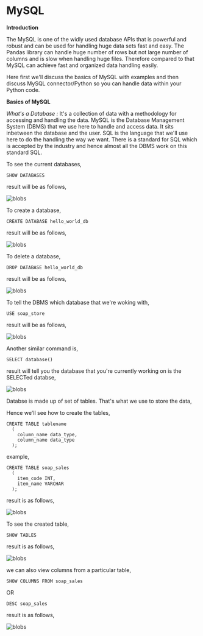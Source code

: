 # MySQL

**Introduction**

The MySQL is one of the widly used database APIs that is powerful and robust and can be used for handling huge data sets fast and easy. The Pandas library can handle huge number of rows but not large number of columns and is slow when handling huge files. Therefore compared to that MySQL can achieve fast and organized data handling easily. 

Here first we'll discuss the basics of MySQL with examples and then discuss MySQL connector/Python so you can handle data within your Python code. 

**Basics of MySQL**

*What's a Database :* It's a collection of data with a methodology for accessing and handling the data. MySQL is the Database Management System (DBMS) that we use here to handle and access data. It sits inbetween the database and the user. SQL is the language that we'll use here to do the handling the way we want. There is a standard for SQL which is accepted by the industry and hence almost all the DBMS work on this standard SQL.

To see the current databases, 

```mysql
SHOW DATABASES
```
result will be as follows,

<img src="Figure_2.png" alt="blobs" class="inline"/>

To create a database, 

```mysql
CREATE DATABASE hello_world_db
```
result will be as follows, 
  
<img src="Figure_2.png" alt="blobs" class="inline"/>

To delete a database, 

```mysql
DROP DATABASE hello_world_db
```
result will be as follows, 

<img src="Figure_2.png" alt="blobs" class="inline"/>

To tell the DBMS which database that we're woking with,

```mysql 
USE soap_store
```
result will be as follows, 

<img src="Figure_2.png" alt="blobs" class="inline"/>

Another similar command is, 

```mysql
SELECT database()
```
result will tell you the database that you're currently working on is the SELECTed databse, 

<img src="Figure_2.png" alt="blobs" class="inline"/>

Databse is made up of set of tables. That's what we use to store the data, 

Hence we'll see how to create the tables, 

```mysql 
CREATE TABLE tablename
  (
    column_name data_type, 
    column_name data_type
  );
```
example, 

```mysql 
CREATE TABLE soap_sales
  (
    item_code INT,
    item_name VARCHAR
  );
```
result is as follows, 

<img src="Figure_2.png" alt="blobs" class="inline"/>
  
To see the created table, 

```mysql 
SHOW TABLES
```

result is as follows, 

<img src="Figure_2.png" alt="blobs" class="inline"/>

we can also view columns from a particular table, 

```mysql
SHOW COLUMNS FROM soap_sales
```
OR

```mysql
DESC soap_sales
```

result is as follows, 

<img src="Figure_2.png" alt="blobs" class="inline"/>



